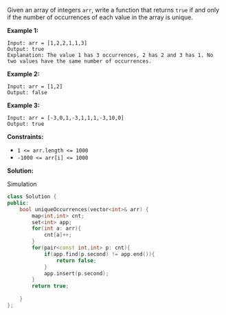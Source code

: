 Given an array of integers `arr`, write a function that returns `true` if and only if the number of occurrences of each value in the array is unique.

 

**Example 1:**

```
Input: arr = [1,2,2,1,1,3]
Output: true
Explanation: The value 1 has 3 occurrences, 2 has 2 and 3 has 1. No two values have the same number of occurrences.
```

**Example 2:**

```
Input: arr = [1,2]
Output: false
```

**Example 3:**

```
Input: arr = [-3,0,1,-3,1,1,1,-3,10,0]
Output: true
```

 

**Constraints:**

- `1 <= arr.length <= 1000`
- `-1000 <= arr[i] <= 1000`



**Solution:**

Simulation

```c++
class Solution {
public:
    bool uniqueOccurrences(vector<int>& arr) {
        map<int,int> cnt;
        set<int> app;
        for(int a: arr){
            cnt[a]++;
        }
        for(pair<const int,int> p: cnt){
            if(app.find(p.second) != app.end()){
                return false;
            }
            app.insert(p.second);
        }
        return true;
        
    }
};
```

